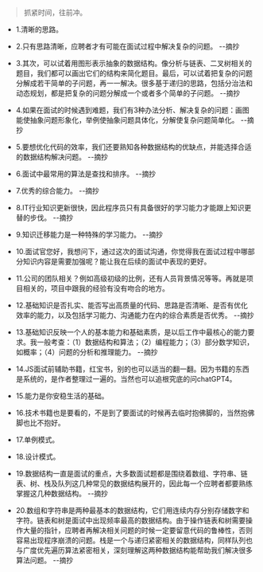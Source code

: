 >抓紧时间，往前冲。

- 1.清晰的思路。

- 2.只有思路清晰，应聘者才有可能在面试过程中解决复杂的问题。 --摘抄

- 3.其次，可以试着用图形表示抽象的数据结构。像分析与链表、二叉树相关的题目，我们都可以画出它们的结构来简化题目。最后，可以试着把复杂的问题分解成若干简单的子问题，再一一解决。很多基于递归的思路，包括分治法和动态规划，都是把复杂的问题分解成一个或者多个简单的子问题。 --摘抄

- 4.如果在面试的时候遇到难题，我们有3种办法分析、解决复杂的问题：画图能使抽象问题形象化，举例使抽象问题具体化，分解使复杂问题简单化。 --摘抄

- 5.要想优化代码的效率，我们还要熟知各种数据结构的优缺点，并能选择合适的数据结构解决问题。 --摘抄

- 6.面试中最常用的算法是查找和排序。 --摘抄

- 7.优秀的综合能力。 --摘抄

- 8.IT行业知识更新很快，因此程序员只有具备很好的学习能力才能跟上知识更替的步伐。 --摘抄

- 9.知识迁移能力是一种特殊的学习能力。 --摘抄

- 10.面试官您好，我想问下，通过这次的面试沟通，你觉得我在面试过程中哪部分知识内容是需要加强呢？能让我在后续的面试中表现的更好。

- 11.公司的团队相关？例如高级初级的比例，还有人员背景情况等等。再就是项目相关的，项目中跟我的经验有没有吻合的地方。

- 12.基础知识是否扎实、能否写出高质量的代码、思路是否清晰、是否有优化效率的能力，以及包括学习能力、沟通能力在内的综合素质是否优秀。 --摘抄

- 13.基础知识反映一个人的基本能力和基础素质，是以后工作中最核心的能力要求。我一般考查：（1）数据结构和算法；（2）编程能力；（3）部分数学知识，如概率；（4）问题的分析和推理能力。 --摘抄

- 14.JS面试前辅助书籍，红宝书，别的也可以适当的翻一翻。因为书籍的东西是系统的，是作者整理过一遍的。当然也可以追根究底的问chatGPT4。

- 15.能力是你安稳生活的基础。

- 16.技术书籍也是要看的，不是到了要面试的时候再去临时抱佛脚的，当然抱佛脚也比不抱好。

- 17.单例模式。

- 18.设计模式。

- 19.数据结构一直是面试的重点，大多数面试题都是围绕着数组、字符串、链表、树、栈及队列这几种常见的数据结构展开的，因此每一个应聘者都要熟练掌握这几种数据结构。 --摘抄

- 20.数组和字符串是两种最基本的数据结构，它们用连续内存分别存储数字和字符。链表和树是面试中出现频率最高的数据结构。由于操作链表和树需要操作大量的指针，应聘者再解决相关问题的时候一定要留意代码的鲁棒性，否则容易出现程序崩溃的问题。栈是一个与递归紧密相关的数据结构，同样队列也与广度优先遍历算法紧密相关，深刻理解这两种数据结构能帮助我们解决很多算法问题。 --摘抄
